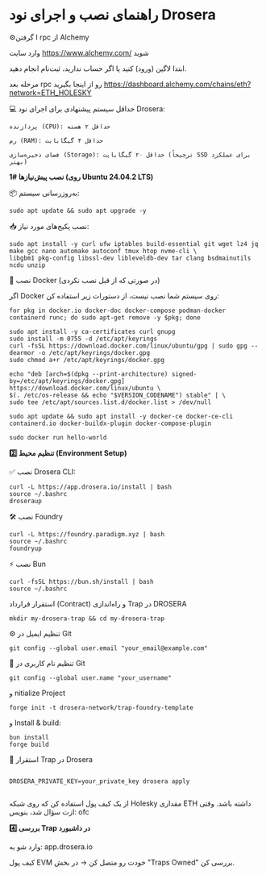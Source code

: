 # راهنمای نصب و اجرای نود  Drosera  
⚙️ا گرفتن rpc  از Alchemy 

وارد سایت https://www.alchemy.com/ شوید 

ابتدا لاگین (ورود) کنید یا اگر حساب ندارید، ثبت‌نام انجام دهید.

مرحله بعد  rpc  رو از اینجا بگیرید https://dashboard.alchemy.com/chains/eth?network=ETH_HOLESKY

💻 حداقل سیستم پیشنهادی برای اجرای نود Drosera:

    پردازنده (CPU): حداقل ۲ هسته

    رم (RAM): حداقل ۴ گیگابایت

    فضای ذخیره‌سازی (Storage): حداقل ۲۰ گیگابایت (ترجیحاً SSD برای عملکرد بهتر)
**1️# نصب پیش‌نیازها (روی Ubuntu 24.04.2 LTS)**
 
  
📦 به‌روزرسانی سیستم:
```
sudo apt update && sudo apt upgrade -y
 ``` 


📥 نصب پکیج‌های مورد نیاز:
 ``` 
sudo apt install -y curl ufw iptables build-essential git wget lz4 jq make gcc nano automake autoconf tmux htop nvme-cli \
libgbm1 pkg-config libssl-dev libleveldb-dev tar clang bsdmainutils ncdu unzip
 ``` 


🐳 نصب Docker (در صورتی که از قبل نصب نکردی)

اگر Docker روی سیستم شما نصب نیست، از دستورات زیر استفاده کن:
 ``` 
for pkg in docker.io docker-doc docker-compose podman-docker containerd runc; do sudo apt-get remove -y $pkg; done

sudo apt install -y ca-certificates curl gnupg
sudo install -m 0755 -d /etc/apt/keyrings
curl -fsSL https://download.docker.com/linux/ubuntu/gpg | sudo gpg --dearmor -o /etc/apt/keyrings/docker.gpg
sudo chmod a+r /etc/apt/keyrings/docker.gpg

echo "deb [arch=$(dpkg --print-architecture) signed-by=/etc/apt/keyrings/docker.gpg] https://download.docker.com/linux/ubuntu \
$(. /etc/os-release && echo "$VERSION_CODENAME") stable" | \
sudo tee /etc/apt/sources.list.d/docker.list > /dev/null

sudo apt update && sudo apt install -y docker-ce docker-ce-cli containerd.io docker-buildx-plugin docker-compose-plugin

sudo docker run hello-world

 ``` 
**2️⃣ تنظیم محیط (Environment Setup)**

✅ نصب Drosera CLI:
```
curl -L https://app.drosera.io/install | bash
source ~/.bashrc
droseraup
```
🛠️ نصب Foundry 
```
curl -L https://foundry.paradigm.xyz | bash
source ~/.bashrc
foundryup
```


⚡ نصب Bun
```
curl -fsSL https://bun.sh/install | bash
source ~/.bashrc
```

استقرار قرارداد (Contract) و راه‌اندازی Trap در DROSERA
```
mkdir my-drosera-trap && cd my-drosera-trap
```
⚙️ تنظیم ایمیل در Git
```
git config --global user.email "your_email@example.com"
```


👤 تنظیم نام کاربری در Git

```
git config --global user.name "your_username"
```
  و nitialize Project
  ```
forge init -t drosera-network/trap-foundry-template
```
و Install & build:

```
bun install
forge build
```

🚀 استقرار Trap در Drosera 
```

DROSERA_PRIVATE_KEY=your_private_key drosera apply
  
```

از یک کیف پول استفاده کن که روی شبکه Holesky مقداری ETH داشته باشد.
وقتی ازت سؤال شد، بنویس: ofc


**4️⃣ بررسی Trap در داشبورد**

وارد شو به: app.drosera.io

کیف پول EVM خودت رو متصل کن → در بخش "Traps Owned" بررسی کن.



